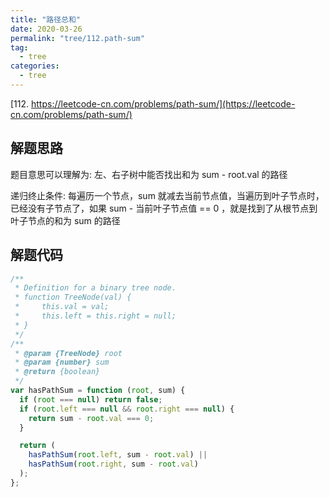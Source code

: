 ```yaml
---
title: "路径总和"
date: 2020-03-26
permalink: "tree/112.path-sum"
tag:
  - tree
categories:
  - tree
---
```


[112. https://leetcode-cn.com/problems/path-sum/](https://leetcode-cn.com/problems/path-sum/)

## 解题思路

题目意思可以理解为: 左、右子树中能否找出和为 sum - root.val 的路径

递归终止条件: 每遍历一个节点，sum 就减去当前节点值，当遍历到叶子节点时，已经没有子节点了，如果 sum - 当前叶子节点值 == 0 ，就是找到了从根节点到叶子节点的和为 sum 的路径

## 解题代码

```js
/**
 * Definition for a binary tree node.
 * function TreeNode(val) {
 *     this.val = val;
 *     this.left = this.right = null;
 * }
 */
/**
 * @param {TreeNode} root
 * @param {number} sum
 * @return {boolean}
 */
var hasPathSum = function (root, sum) {
  if (root === null) return false;
  if (root.left === null && root.right === null) {
    return sum - root.val === 0;
  }

  return (
    hasPathSum(root.left, sum - root.val) ||
    hasPathSum(root.right, sum - root.val)
  );
};
```
